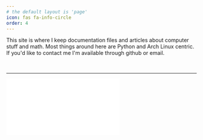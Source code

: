 ```yaml
---
# the default layout is 'page'
icon: fas fa-info-circle
order: 4
---
```


This site is where I keep documentation files and articles about computer stuff and math.  Most things around here are Python and Arch Linux centric.  If you'd like to contact me I'm available through github or email.

<br>

---

<div class="video_container">
<iframe class="video" src="//www.youtube.com/embed/yCOY82UdFrw"
frameborder="0" allowfullscreen></iframe>
</div>
